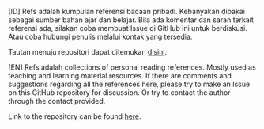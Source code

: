 [ID] Refs adalah kumpulan referensi bacaan pribadi. Kebanyakan dipakai sebagai sumber bahan ajar dan belajar. Bila ada komentar dan saran terkait referensi ada, silakan coba membuat Issue di GitHub ini untuk berdiskusi. Atau coba hubungi penulis melalui kontak yang tersedia.

Tautan menuju repositori dapat ditemukan [disini](https://github.com/ainandoo/refs).

[EN] Refs adalah collections of personal reading references. Mostly used as teaching and learning material resources. If there are comments and suggestions regarding all the references here, please try to make an Issue on this GitHub repository for discussion. Or try to contact the author through the contact provided.

Link to the repository can be found [here](https://github.com/ainandoo/refs).
